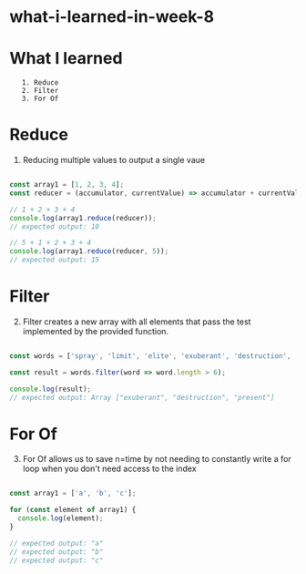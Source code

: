 # what-i-learned-in-week-8

# What I learned

       1. Reduce 
       2. Filter
       3. For Of


# Reduce 

1. Reducing multiple values to output a single vaue  
  	
~~~~ js

const array1 = [1, 2, 3, 4];
const reducer = (accumulator, currentValue) => accumulator + currentValue;

// 1 + 2 + 3 + 4
console.log(array1.reduce(reducer));
// expected output: 10

// 5 + 1 + 2 + 3 + 4
console.log(array1.reduce(reducer, 5));
// expected output: 15

~~~~

# Filter

2. Filter creates a new array with all elements that pass the test implemented by the provided function.   

~~~~ js

const words = ['spray', 'limit', 'elite', 'exuberant', 'destruction', 'present'];

const result = words.filter(word => word.length > 6);

console.log(result);
// expected output: Array ["exuberant", "destruction", "present"]

~~~~

# For Of

3. For Of allows us to save n=time by not needing to constantly write a for loop when you don't need access to the index

~~~~ js

const array1 = ['a', 'b', 'c'];

for (const element of array1) {
  console.log(element);
}

// expected output: "a"
// expected output: "b"
// expected output: "c"


~~~~

